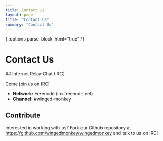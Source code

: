 ```yaml
---
title: Contact Us
layout: page
title: "Contact Us"
summary: "Contact Us"
---
```

{::options parse_block_html="true" /}

Contact Us
==========

<div class="section-grouping">
## Internet Relay Chat (IRC)

Come <a href="irc://irc.freenode.net/winged-monkey" class="external">join us</a> on IRC!

* **Network:** Freenode (irc.freenode.net)
* **Channel:**  #winged-monkey

## Contribute

Interested in working with us?  Fork our Github repository at <a href="https://github.com/wingedmonkey/wingedmonkey" class="external">https://github.com/wingedmonkey/wingedmonkey</a> and talk to us on IRC!
</div>


